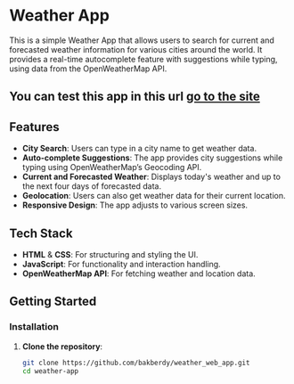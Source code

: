 # Weather App

This is a simple Weather App that allows users to search for current and forecasted weather information for various cities around the world. It provides a real-time autocomplete feature with suggestions while typing, using data from the OpenWeatherMap API.

## You can test this app in this url [go to the site](https://bakberdy.github.io/weather_web_app/)

## Features
- **City Search**: Users can type in a city name to get weather data.
- **Auto-complete Suggestions**: The app provides city suggestions while typing using OpenWeatherMap’s Geocoding API.
- **Current and Forecasted Weather**: Displays today's weather and up to the next four days of forecasted data.
- **Geolocation**: Users can also get weather data for their current location.
- **Responsive Design**: The app adjusts to various screen sizes.

## Tech Stack
- **HTML** & **CSS**: For structuring and styling the UI.
- **JavaScript**: For functionality and interaction handling.
- **OpenWeatherMap API**: For fetching weather and location data.

## Getting Started

### Installation
1. **Clone the repository**:
   ```bash
   git clone https://github.com/bakberdy/weather_web_app.git
   cd weather-app
